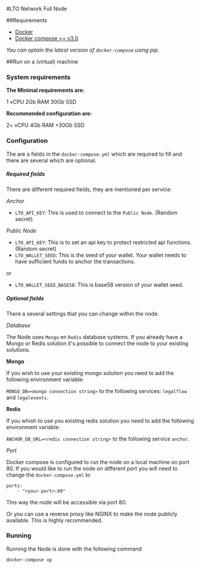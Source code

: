 #LTO Network Full Node

##Requirements

- [Docker](https://www.docker.com/)
- [Docker compose >= v3.0](https://docs.docker.com/compose/)

_You can optain the latest version of `docker-compose` using pip._

##Run on a (virtual) machine

### System requirements

**The Minimal requirements are:**

1 vCPU
2Gb RAM
30Gb SSD

**Recommended configuration are:**

2+ vCPU
4Gb RAM
+30Gb SSD


### Configuration

The are a fields in the `docker-compose.yml` which are required to fill and there are several which are optional. 

##### Required fields

There are different required fields, they are mentioned per service:

*Anchor*
- `LTO_API_KEY`: This is used to connect to the `Public Node`. (Random secret)

*Public Node*
- `LTO_API_KEY`: This is to set an api key to protect restricted api functions. (Random secret)
- `LTO_WALLET_SEED`: This is the seed of your wallet. Your wallet needs to have sufficient funds to anchor the transactions.

or

- `LTO_WALLET_SEED_BASE58`: This is base58 version of your wallet seed.

##### Optional fields

There a several settings that you can change within the node.

*Database*

The Node uses `Mongo` en `Redis` database systems. If you already have a Mongo or Redis solution it's possible to connect 
the node to your existing solutions. 

**Mongo**

If you wish to use your existing mongo solution you need to add the following environment variable:

`MONGO_DB=<mongo connection string>` to the following services: `legalflow` and `legalevents`.

**Redis** 

If you whish to use you existing redis solution you need to add the following environment variable:

`ANCHOR_DB_URL=<redis connection string>` to the following service `anchor`. 

*Port*

Docker compose is configured to run the node on a local machine on port 80. If you would like to run the node on different
port you will need to change the `docker-compose.yml` to

    ports:
        - "<your-port>:80"

This way the node will be accessible via port 80.

Or you can use a reverse proxy like NGINX to make the node publicly available. This is highly recommended. 

### Running

Running the Node is done with the following command

    docker-compose up
    
